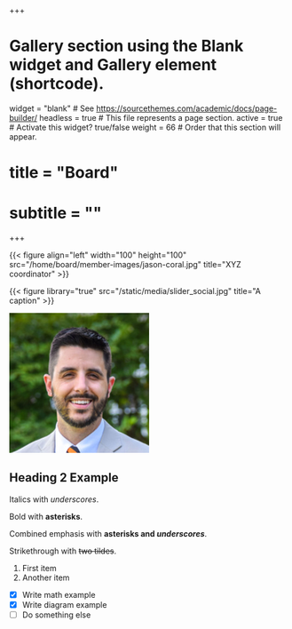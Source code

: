 +++
# Gallery section using the Blank widget and Gallery element (shortcode).
widget = "blank"  # See https://sourcethemes.com/academic/docs/page-builder/
headless = true  # This file represents a page section.
active = true  # Activate this widget? true/false
weight = 66  # Order that this section will appear.

# title = "Board"
# subtitle = ""
+++


{{< figure align="left" width="100" height="100" src="/home/board/member-images/jason-coral.jpg" title="XYZ coordinator" >}}

{{< figure library="true" src="/static/media/slider_social.jpg" title="A caption" >}}

![alternative text for search engines](/static/media/jason-coral.jpg)

## Heading 2 Example

Italics with _underscores_.

Bold with **asterisks**.

Combined emphasis with **asterisks and _underscores_**.

Strikethrough with ~~two tildes~~.

1. First item
2. Another item

- [x] Write math example
- [x] Write diagram example
- [ ] Do something else
